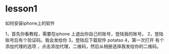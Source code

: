 # lesson1
如何安装iphone上的软件


1，首先你看教程，需要在iphone 上退出你自己的账号，登陆我的账号。
2，登陆账号后有个验证码。我会发给你
3，登陆后下载软件 potatso
4，第一次打开 有个 添加代理的选项 ，点击添加代理，二维码，然后从相册选择我发给你的二维码。


